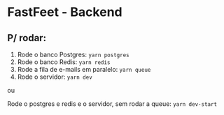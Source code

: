 # FastFeet - Backend

## P/ rodar:

1. Rode o banco Postgres: `yarn postgres`
2. Rode o banco Redis: `yarn redis`
3. Rode a fila de e-mails em paralelo: `yarn queue`
4. Rode o servidor: `yarn dev`

ou

Rode o postgres e redis e o servidor, sem rodar a queue: `yarn dev-start`
